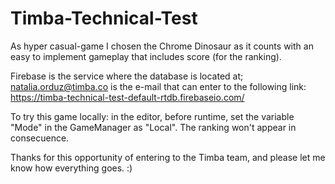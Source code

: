 # Timba-Technical-Test

As hyper casual-game I chosen the Chrome Dinosaur as it counts with an easy to implement gameplay that includes score (for the ranking). 

Firebase is the service where the database is located at; natalia.orduz@timba.co is the e-mail that can enter to the following 
link: https://timba-technical-test-default-rtdb.firebaseio.com/

To try this game locally: in the editor, before runtime, set the variable "Mode" in the GameManager as "Local". The ranking won't appear in consecuence.

Thanks for this opportunity of entering to the Timba team, and please let me know how everything goes. :)
